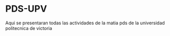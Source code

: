# PDS-UPV
Aqui se presentaran todas las actividades de la matia pds de la universidad politecnica de victoria
